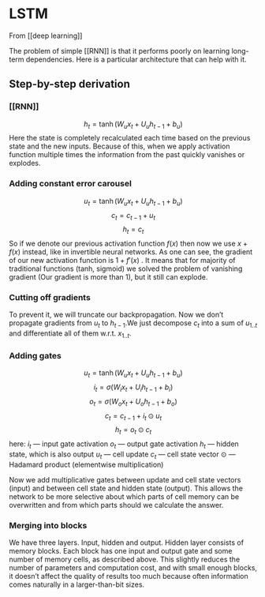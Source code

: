 # LSTM
From [[deep learning]]

The problem of simple [[RNN]] is that it performs poorly on learning long-term dependencies. Here is a particular architecture that can help with it. 

## Step-by-step derivation
### [[RNN]]
$$ h_{t} = \tanh(W_{u}x_{t}+U_{u}h_{t-1} +b_{u})$$
Here the state is completely recalculated each time based on the previous state and the new inputs. Because of this, when we apply activation function multiple times the information from the past quickly vanishes or explodes.

### Adding constant error carousel

$$ u_{t} = \tanh(W_{u}x_{t}+U_{u}h_{t-1} +b_{u})$$
$$ c_{t} = c_{t-1} + u_{t} $$
$$ h_{t}= c_{t} $$
So if we denote our previous activation function $f(x)$ then now we use $x + f(x)$ instead, like in invertible neural networks. As one can see, the gradient of our new activation function is $1 + f'(x)$ . It means that for majority of traditional functions (tanh, sigmoid) we solved the problem of vanishing gradient (Our gradient is more than 1), but it still can explode.


### Cutting off gradients

To prevent it, we will truncate our backpropagation. Now we don’t propagate gradients from $u_{t}$ to $h_{t-1}$.We just decompose $c_t$ into a sum of $u_{1..t}$ and differentiate all of them w.r.t. $x_{1..t}$.


### Adding gates
$$ u_{t} = \tanh(W_{u}x_{t}+U_{u}h_{t-1} +b_{u})$$
$$i_{t} = \sigma(W_{i}x_{t} + U_{i}h_{t-1} + b_{i})$$
$$o_{t} = \sigma(W_{o}x_{t} + U_{o}h_{t-1} + b_{o})$$
$$ c_{t} = c_{t-1}+i_{t}\odot u_{t}$$
$$ h_{t}= o_{t}\odot c_{t} $$
here: 
$i_t$ — input gate activation
$o_t$ — output gate activation
$h_t$ — hidden state, which is also output
$u_t$ — cell update
$c_t$ — cell state vector
$\odot$ — Hadamard product (elementwise multiplication)

Now we add multiplicative gates between update and cell state vectors (input) and between cell state and hidden state (output). This allows the network to be more selective about which parts of cell memory can be overwritten and from which parts should we calculate the answer.

### Merging into blocks
We have three layers. Input, hidden and output. Hidden layer consists of memory blocks. Each block has one input and output gate and some number of memory cells, as described above. This slightly reduces the number of parameters and computation cost, and with small enough blocks, it doesn’t affect the quality of results too much because often information comes naturally in a larger-than-bit sizes.